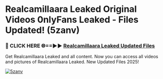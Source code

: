 # Realcamillaara Leaked Original Videos 0nlyFans Leaked - Files Updated! (5zanv)

<h3>🔴 CLICK HERE 🌐==►► <a href="https://tinyurl.com/ehrbuxhb" rel="nofollow">Realcamillaara Leaked Updated Files</a></h3>

Get Realcamillaara Leaked and all content. Now you can access all videos and pictures of Realcamillaara Leaked. New Updated Files 2025!

[![5zanv](https://i.imgur.com/lVYEuWS.gif)](https://tinyurl.com/ehrbuxhb)
